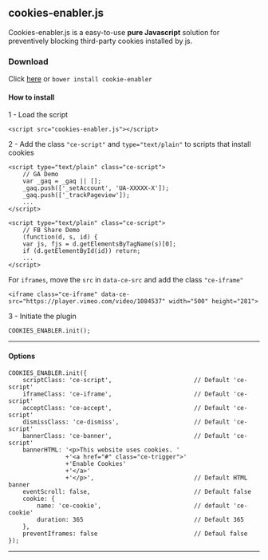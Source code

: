 
cookies-enabler.js
----------------------

Cookies-enabler.js is a easy-to-use **pure Javascript** solution for preventively blocking third-party cookies installed by js.

### Download
Click [here] or ```bower install cookie-enabler```

####  How to install

 1 - Load the script

```
<script src="cookies-enabler.js"></script>
```
2 - Add the class ```"ce-script"``` and ```type="text/plain"``` to scripts that install cookies

```
<script type="text/plain" class="ce-script">
    // GA Demo
    var _gaq = _gaq || [];
    _gaq.push(['_setAccount', 'UA-XXXXX-X']);
    _gaq.push(['_trackPageview']);
    ...
</script>

<script type="text/plain" class="ce-script">
    // FB Share Demo
    (function(d, s, id) {
    var js, fjs = d.getElementsByTagName(s)[0];
    if (d.getElementById(id)) return;
    ...
</script>
```

For ```iframes```, move the ```src``` in ```data-ce-src``` and add the class ```"ce-iframe"```
```
<iframe class="ce-iframe" data-ce-src="https://player.vimeo.com/video/1084537" width="500" height="281">
```

3 - Initiate the plugin

```
COOKIES_ENABLER.init();
```




--------

####  Options

```
COOKIES_ENABLER.init({
    scriptClass: 'ce-script',                       // Default 'ce-script'
    iframeClass: 'ce-iframe',                       // Default 'ce-script'
    acceptClass: 'ce-accept',                       // Default 'ce-script'
    dismissClass: 'ce-dismiss',                     // Default 'ce-script'
    bannerClass: 'ce-banner',                       // Default 'ce-script'
    bannerHTML: '<p>This website uses cookies. '
                +'<a href="#" class="ce-trigger">'
                +'Enable Cookies'
                +'</a>'
                +'</p>',                            // Default HTML banner
    eventScroll: false,                             // Default false
    cookie: {
        name: 'ce-cookie',                          // default 'ce-cookie'
        duration: 365                               // Default 365
    },
    preventIframes: false                           // Defaul false
});
```


----------

[here]:https://raw.githubusercontent.com/nicholasruggeri/cookies-enabler/master/cookies-enabler.min.js